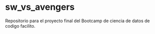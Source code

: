 # sw_vs_avengers
Repositorio para el proyecto final del Bootcamp de ciencia de datos de codigo facilito.

